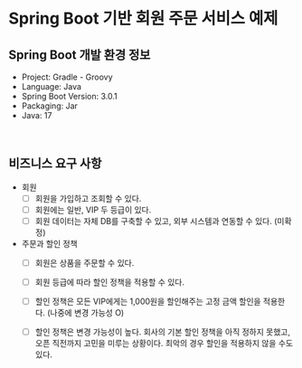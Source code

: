 # Spring Boot 기반 회원 주문 서비스 예제 


## Spring Boot 개발 환경 정보

- Project: Gradle - Groovy
- Language: Java
- Spring Boot Version: 3.0.1 
- Packaging: Jar
- Java: 17

<br>

## 비즈니스 요구 사항
- 회원
  - [ ] 회원을 가입하고 조회할 수 있다.
  - [ ] 회원에는 일반, VIP 두 등급이 있다.
  - [ ] 회원 데이터는 자체 DB를 구축할 수 있고, 외부 시스템과 연동할 수 있다. (미확정)
- 주문과 할인 정책
  - [ ] 회원은 상품을 주문할 수 있다.
  - [ ] 회원 등급에 따라 할인 정책을 적용할 수 있다.
  - [ ] 할인 정책은 모든 VIP에게는 1,000원을 할인해주는 고정 금액 할인을 적용한다. (나중에 변경 가능성 O)
  - [ ] 할인 정책은 변경 가능성이 높다. 회사의 기본 할인 정책을 아직 정하지 못했고, 오픈 직전까지 고민을 미루는 상황이다. 최악의 경우 할인을 적용하지 않을 수도 있다.

